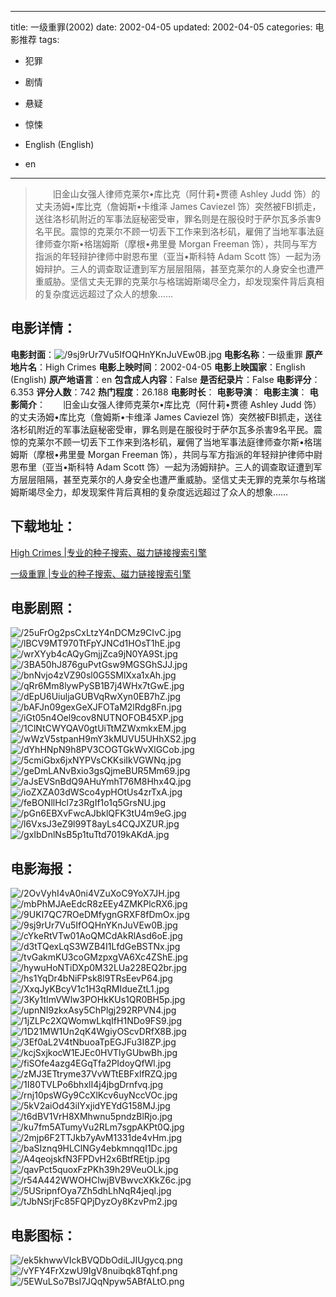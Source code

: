 
---
title: 一级重罪(2002)
date: 2002-04-05
updated: 2002-04-05
categories: 电影推荐
tags:
- 犯罪
- 剧情
- 悬疑
- 惊悚

- English (English)
- en
---


> 　　旧金山女强人律师克莱尔•库比克（阿什莉•贾德 Ashley Judd 饰）的丈夫汤姆•库比克（詹姆斯•卡维泽 James Caviezel 饰）突然被FBI抓走，送往洛杉矶附近的军事法庭秘密受审，罪名则是在服役时于萨尔瓦多杀害9名平民。震惊的克莱尔不顾一切丢下工作来到洛杉矶，雇佣了当地军事法庭律师查尔斯•格瑞姆斯（摩根•弗里曼 Morgan Freeman 饰），共同与军方指派的年轻辩护律师中尉恩布里（亚当•斯科特 Adam Scott 饰）一起为汤姆辩护。三人的调查取证遭到军方层层阻隔，甚至克莱尔的人身安全也遭严重威胁。坚信丈夫无罪的克莱尔与格瑞姆斯竭尽全力，却发现案件背后真相的复杂度远远超过了众人的想象……

## **电影详情**：

**电影封面**：<img src="https://image.tmdb.org/t/p/w200/9sj9rUr7Vu5IfOQHnYKnJuVEw0B.jpg" alt="/9sj9rUr7Vu5IfOQHnYKnJuVEw0B.jpg" title="/9sj9rUr7Vu5IfOQHnYKnJuVEw0B.jpg">
**电影名称**：一级重罪
**原产地片名**：High Crimes
**电影上映时间**：2002-04-05
**电影上映国家**：English (English)
**原产地语言**：en
**包含成人内容**：False
**是否纪录片**：False
**电影评分**：6.353
**评分人数**：742
**热门程度**：26.188
**电影时长**：
**电影导演**：
**电影主演**：
**电影简介**：　　旧金山女强人律师克莱尔•库比克（阿什莉•贾德 Ashley Judd 饰）的丈夫汤姆•库比克（詹姆斯•卡维泽 James Caviezel 饰）突然被FBI抓走，送往洛杉矶附近的军事法庭秘密受审，罪名则是在服役时于萨尔瓦多杀害9名平民。震惊的克莱尔不顾一切丢下工作来到洛杉矶，雇佣了当地军事法庭律师查尔斯•格瑞姆斯（摩根•弗里曼 Morgan Freeman 饰），共同与军方指派的年轻辩护律师中尉恩布里（亚当•斯科特 Adam Scott 饰）一起为汤姆辩护。三人的调查取证遭到军方层层阻隔，甚至克莱尔的人身安全也遭严重威胁。坚信丈夫无罪的克莱尔与格瑞姆斯竭尽全力，却发现案件背后真相的复杂度远远超过了众人的想象……

## **下载地址**：
[High Crimes |专业的种子搜索、磁力链接搜索引擎](https://movie.amd794.com:2083/?search=High%20Crimes&ordering=&mode=match_phrase&page_size=10&page=1)

[一级重罪 |专业的种子搜索、磁力链接搜索引擎](https://movie.amd794.com:2083/?search=%E4%B8%80%E7%BA%A7%E9%87%8D%E7%BD%AA&ordering=&mode=match_phrase&page_size=10&page=1)
 

## **电影剧照**：
<img src="https://image.tmdb.org/t/p/original/25uFrOg2psCxLtzY4nDCMz9CIvC.jpg" alt="/25uFrOg2psCxLtzY4nDCMz9CIvC.jpg" title="/25uFrOg2psCxLtzY4nDCMz9CIvC.jpg"><img src="https://image.tmdb.org/t/p/original/lBCV9MT970TtFpYJNCd1HOsT1hE.jpg" alt="/lBCV9MT970TtFpYJNCd1HOsT1hE.jpg" title="/lBCV9MT970TtFpYJNCd1HOsT1hE.jpg"><img src="https://image.tmdb.org/t/p/original/wrXYyb4cAQyGmjjZca9jN0YA9St.jpg" alt="/wrXYyb4cAQyGmjjZca9jN0YA9St.jpg" title="/wrXYyb4cAQyGmjjZca9jN0YA9St.jpg"><img src="https://image.tmdb.org/t/p/original/3BA50hJ876guPvtGsw9MGSGhSJJ.jpg" alt="/3BA50hJ876guPvtGsw9MGSGhSJJ.jpg" title="/3BA50hJ876guPvtGsw9MGSGhSJJ.jpg"><img src="https://image.tmdb.org/t/p/original/bnNvjo4zVZ90sl0G5SMlXxa1xAh.jpg" alt="/bnNvjo4zVZ90sl0G5SMlXxa1xAh.jpg" title="/bnNvjo4zVZ90sl0G5SMlXxa1xAh.jpg"><img src="https://image.tmdb.org/t/p/original/qRr6Mm8lywPySB1B7j4WHx7tGwE.jpg" alt="/qRr6Mm8lywPySB1B7j4WHx7tGwE.jpg" title="/qRr6Mm8lywPySB1B7j4WHx7tGwE.jpg"><img src="https://image.tmdb.org/t/p/original/dEpU6UiuljaGUBVqRwXyn0EB7hZ.jpg" alt="/dEpU6UiuljaGUBVqRwXyn0EB7hZ.jpg" title="/dEpU6UiuljaGUBVqRwXyn0EB7hZ.jpg"><img src="https://image.tmdb.org/t/p/original/bAFJn09gexGeXJFOTaM2lRdg8Fn.jpg" alt="/bAFJn09gexGeXJFOTaM2lRdg8Fn.jpg" title="/bAFJn09gexGeXJFOTaM2lRdg8Fn.jpg"><img src="https://image.tmdb.org/t/p/original/iGt05n4Oel9cov8NUTNOFOB45XP.jpg" alt="/iGt05n4Oel9cov8NUTNOFOB45XP.jpg" title="/iGt05n4Oel9cov8NUTNOFOB45XP.jpg"><img src="https://image.tmdb.org/t/p/original/1ClNtCWYQAV0gtUiTtMZWxmkxEM.jpg" alt="/1ClNtCWYQAV0gtUiTtMZWxmkxEM.jpg" title="/1ClNtCWYQAV0gtUiTtMZWxmkxEM.jpg"><img src="https://image.tmdb.org/t/p/original/wWzV5stpanH9mY3kMUVU5UHhXS2.jpg" alt="/wWzV5stpanH9mY3kMUVU5UHhXS2.jpg" title="/wWzV5stpanH9mY3kMUVU5UHhXS2.jpg"><img src="https://image.tmdb.org/t/p/original/dYhHNpN9h8PV3COGTGkWvXlGCob.jpg" alt="/dYhHNpN9h8PV3COGTGkWvXlGCob.jpg" title="/dYhHNpN9h8PV3COGTGkWvXlGCob.jpg"><img src="https://image.tmdb.org/t/p/original/5cmiGbx6jxNYPVsCKKsiIkVGWNq.jpg" alt="/5cmiGbx6jxNYPVsCKKsiIkVGWNq.jpg" title="/5cmiGbx6jxNYPVsCKKsiIkVGWNq.jpg"><img src="https://image.tmdb.org/t/p/original/geDmLANvBxio3gsQjmeBUR5Mm69.jpg" alt="/geDmLANvBxio3gsQjmeBUR5Mm69.jpg" title="/geDmLANvBxio3gsQjmeBUR5Mm69.jpg"><img src="https://image.tmdb.org/t/p/original/aJsEVSnBdQ9AHuYmhT76M8Hhx4Q.jpg" alt="/aJsEVSnBdQ9AHuYmhT76M8Hhx4Q.jpg" title="/aJsEVSnBdQ9AHuYmhT76M8Hhx4Q.jpg"><img src="https://image.tmdb.org/t/p/original/ioZXZA03dWSco4ypHOtUs4zrTxA.jpg" alt="/ioZXZA03dWSco4ypHOtUs4zrTxA.jpg" title="/ioZXZA03dWSco4ypHOtUs4zrTxA.jpg"><img src="https://image.tmdb.org/t/p/original/feBONllHcl7z3RgIf1o1q5GrsNU.jpg" alt="/feBONllHcl7z3RgIf1o1q5GrsNU.jpg" title="/feBONllHcl7z3RgIf1o1q5GrsNU.jpg"><img src="https://image.tmdb.org/t/p/original/pGn6EBXvFwcAJbklQFK3tU4m9eG.jpg" alt="/pGn6EBXvFwcAJbklQFK3tU4m9eG.jpg" title="/pGn6EBXvFwcAJbklQFK3tU4m9eG.jpg"><img src="https://image.tmdb.org/t/p/original/l6VxsJ3eZ9l99T8ayLs4CQJXZUR.jpg" alt="/l6VxsJ3eZ9l99T8ayLs4CQJXZUR.jpg" title="/l6VxsJ3eZ9l99T8ayLs4CQJXZUR.jpg"><img src="https://image.tmdb.org/t/p/original/gxIbDnlNsB5p1tuTtd7019kAKdA.jpg" alt="/gxIbDnlNsB5p1tuTtd7019kAKdA.jpg" title="/gxIbDnlNsB5p1tuTtd7019kAKdA.jpg">

## **电影海报**：
<img src="https://image.tmdb.org/t/p/original/2OvVyhI4vA0ni4VZuXoC9YoX7JH.jpg" alt="/2OvVyhI4vA0ni4VZuXoC9YoX7JH.jpg" title="/2OvVyhI4vA0ni4VZuXoC9YoX7JH.jpg"><img src="https://image.tmdb.org/t/p/original/mbPhMJAeEdcR8zEEy4ZMKPlcRX6.jpg" alt="/mbPhMJAeEdcR8zEEy4ZMKPlcRX6.jpg" title="/mbPhMJAeEdcR8zEEy4ZMKPlcRX6.jpg"><img src="https://image.tmdb.org/t/p/original/9UKI7QC7ROeDMfygnGRXF8fDmOx.jpg" alt="/9UKI7QC7ROeDMfygnGRXF8fDmOx.jpg" title="/9UKI7QC7ROeDMfygnGRXF8fDmOx.jpg"><img src="https://image.tmdb.org/t/p/original/9sj9rUr7Vu5IfOQHnYKnJuVEw0B.jpg" alt="/9sj9rUr7Vu5IfOQHnYKnJuVEw0B.jpg" title="/9sj9rUr7Vu5IfOQHnYKnJuVEw0B.jpg"><img src="https://image.tmdb.org/t/p/original/cYkeRtVTw01AoQMCdAkRlAsd6oE.jpg" alt="/cYkeRtVTw01AoQMCdAkRlAsd6oE.jpg" title="/cYkeRtVTw01AoQMCdAkRlAsd6oE.jpg"><img src="https://image.tmdb.org/t/p/original/d3tTQexLqS3WZB4I1LfdGeBSTNx.jpg" alt="/d3tTQexLqS3WZB4I1LfdGeBSTNx.jpg" title="/d3tTQexLqS3WZB4I1LfdGeBSTNx.jpg"><img src="https://image.tmdb.org/t/p/original/tvGakmKU3coGMzpxgVA6Xc4ZShE.jpg" alt="/tvGakmKU3coGMzpxgVA6Xc4ZShE.jpg" title="/tvGakmKU3coGMzpxgVA6Xc4ZShE.jpg"><img src="https://image.tmdb.org/t/p/original/hywuHoNTiDXp0M32LUa228EQ2br.jpg" alt="/hywuHoNTiDXp0M32LUa228EQ2br.jpg" title="/hywuHoNTiDXp0M32LUa228EQ2br.jpg"><img src="https://image.tmdb.org/t/p/original/hs1YqDr4bNiFPsk8l9TRsEevP64.jpg" alt="/hs1YqDr4bNiFPsk8l9TRsEevP64.jpg" title="/hs1YqDr4bNiFPsk8l9TRsEevP64.jpg"><img src="https://image.tmdb.org/t/p/original/XxqJyKBcyV1c1H3qRMIdueZtL1.jpg" alt="/XxqJyKBcyV1c1H3qRMIdueZtL1.jpg" title="/XxqJyKBcyV1c1H3qRMIdueZtL1.jpg"><img src="https://image.tmdb.org/t/p/original/3Ky1tImVWlw3POHkKUs1QR0BH5p.jpg" alt="/3Ky1tImVWlw3POHkKUs1QR0BH5p.jpg" title="/3Ky1tImVWlw3POHkKUs1QR0BH5p.jpg"><img src="https://image.tmdb.org/t/p/original/upnNI9zkxAsy5ChPlgj292RPVN4.jpg" alt="/upnNI9zkxAsy5ChPlgj292RPVN4.jpg" title="/upnNI9zkxAsy5ChPlgj292RPVN4.jpg"><img src="https://image.tmdb.org/t/p/original/1jZLPc2XQWomwLkqIfH1NDo9FS9.jpg" alt="/1jZLPc2XQWomwLkqIfH1NDo9FS9.jpg" title="/1jZLPc2XQWomwLkqIfH1NDo9FS9.jpg"><img src="https://image.tmdb.org/t/p/original/1D21MW1Un2qK4WgiyOScvDRfX8B.jpg" alt="/1D21MW1Un2qK4WgiyOScvDRfX8B.jpg" title="/1D21MW1Un2qK4WgiyOScvDRfX8B.jpg"><img src="https://image.tmdb.org/t/p/original/3Ef0aL2V4tNbuoaTpEGJFu3I8ZP.jpg" alt="/3Ef0aL2V4tNbuoaTpEGJFu3I8ZP.jpg" title="/3Ef0aL2V4tNbuoaTpEGJFu3I8ZP.jpg"><img src="https://image.tmdb.org/t/p/original/kcjSxjkocW1EJEc0HVTlyGUbwBh.jpg" alt="/kcjSxjkocW1EJEc0HVTlyGUbwBh.jpg" title="/kcjSxjkocW1EJEc0HVTlyGUbwBh.jpg"><img src="https://image.tmdb.org/t/p/original/fiSOfe4azg4EGqTfa2PIdoyQfWl.jpg" alt="/fiSOfe4azg4EGqTfa2PIdoyQfWl.jpg" title="/fiSOfe4azg4EGqTfa2PIdoyQfWl.jpg"><img src="https://image.tmdb.org/t/p/original/zMJ3ETtryme37VvWTtEBFxlfRZQ.jpg" alt="/zMJ3ETtryme37VvWTtEBFxlfRZQ.jpg" title="/zMJ3ETtryme37VvWTtEBFxlfRZQ.jpg"><img src="https://image.tmdb.org/t/p/original/1I80TVLPo6bhxlI4j4jbgDrnfvq.jpg" alt="/1I80TVLPo6bhxlI4j4jbgDrnfvq.jpg" title="/1I80TVLPo6bhxlI4j4jbgDrnfvq.jpg"><img src="https://image.tmdb.org/t/p/original/rnj10psWGy9CcXlKcv6uyNccVOc.jpg" alt="/rnj10psWGy9CcXlKcv6uyNccVOc.jpg" title="/rnj10psWGy9CcXlKcv6uyNccVOc.jpg"><img src="https://image.tmdb.org/t/p/original/5kV2aiOd43iIYxjidYEYdG158MJ.jpg" alt="/5kV2aiOd43iIYxjidYEYdG158MJ.jpg" title="/5kV2aiOd43iIYxjidYEYdG158MJ.jpg"><img src="https://image.tmdb.org/t/p/original/t6dBV1VrH8XMhwnu5pndzBlRjo.jpg" alt="/t6dBV1VrH8XMhwnu5pndzBlRjo.jpg" title="/t6dBV1VrH8XMhwnu5pndzBlRjo.jpg"><img src="https://image.tmdb.org/t/p/original/ku7fm5ATumyVu2RLm7sgpAKPt0Q.jpg" alt="/ku7fm5ATumyVu2RLm7sgpAKPt0Q.jpg" title="/ku7fm5ATumyVu2RLm7sgpAKPt0Q.jpg"><img src="https://image.tmdb.org/t/p/original/2mjp6F2TTJkb7yAvM1331de4vHm.jpg" alt="/2mjp6F2TTJkb7yAvM1331de4vHm.jpg" title="/2mjp6F2TTJkb7yAvM1331de4vHm.jpg"><img src="https://image.tmdb.org/t/p/original/baSIznq9HLClNGy4ebkmnqqI1Dc.jpg" alt="/baSIznq9HLClNGy4ebkmnqqI1Dc.jpg" title="/baSIznq9HLClNGy4ebkmnqqI1Dc.jpg"><img src="https://image.tmdb.org/t/p/original/A4qeojskfN3FPDvH2x6BtfREtjp.jpg" alt="/A4qeojskfN3FPDvH2x6BtfREtjp.jpg" title="/A4qeojskfN3FPDvH2x6BtfREtjp.jpg"><img src="https://image.tmdb.org/t/p/original/qavPct5quoxFzPKh39h29VeuOLk.jpg" alt="/qavPct5quoxFzPKh39h29VeuOLk.jpg" title="/qavPct5quoxFzPKh39h29VeuOLk.jpg"><img src="https://image.tmdb.org/t/p/original/r54A442WWOHClwjBVBwvcXKkZ6c.jpg" alt="/r54A442WWOHClwjBVBwvcXKkZ6c.jpg" title="/r54A442WWOHClwjBVBwvcXKkZ6c.jpg"><img src="https://image.tmdb.org/t/p/original/5USripnfOya7Zh5dhLhNqR4jeql.jpg" alt="/5USripnfOya7Zh5dhLhNqR4jeql.jpg" title="/5USripnfOya7Zh5dhLhNqR4jeql.jpg"><img src="https://image.tmdb.org/t/p/original/tJbNSrjFc85FQPjDyzOy8KzvPm2.jpg" alt="/tJbNSrjFc85FQPjDyzOy8KzvPm2.jpg" title="/tJbNSrjFc85FQPjDyzOy8KzvPm2.jpg">

## **电影图标**：
<img src="https://image.tmdb.org/t/p/original/ek5khwwVIckBVQDbOdiLJIUgycq.png" alt="/ek5khwwVIckBVQDbOdiLJIUgycq.png" title="/ek5khwwVIckBVQDbOdiLJIUgycq.png"><img src="https://image.tmdb.org/t/p/original/vYFY4FrXzwU9IgV8nuibqk8Tqhf.png" alt="/vYFY4FrXzwU9IgV8nuibqk8Tqhf.png" title="/vYFY4FrXzwU9IgV8nuibqk8Tqhf.png"><img src="https://image.tmdb.org/t/p/original/5EWuLSo7BsI7JQqNpyw5ABfALtO.png" alt="/5EWuLSo7BsI7JQqNpyw5ABfALtO.png" title="/5EWuLSo7BsI7JQqNpyw5ABfALtO.png">
